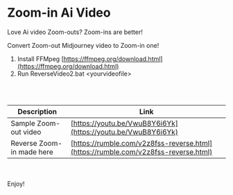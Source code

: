 # Zoom-in Ai Video
Love Ai video Zoom-outs? Zoom-ins are better!


Convert Zoom-out Midjourney video to Zoom-in one!

1. Install FFMpeg  [https://ffmpeg.org/download.html](https://ffmpeg.org/download.html)
2. Run ReverseVideo2.bat &lt;yourvideofile&gt;

<br><br>




| Description | Link |
|-------------|------|
| Sample Zoom-out video | [https://youtu.be/VwuB8Y6i6Yk](https://youtu.be/VwuB8Y6i6Yk) |
| Reverse Zoom-in made here     | [https://rumble.com/v2z8fss-reverse.html](https://rumble.com/v2z8fss-reverse.html) |



<br><br>
Enjoy!

